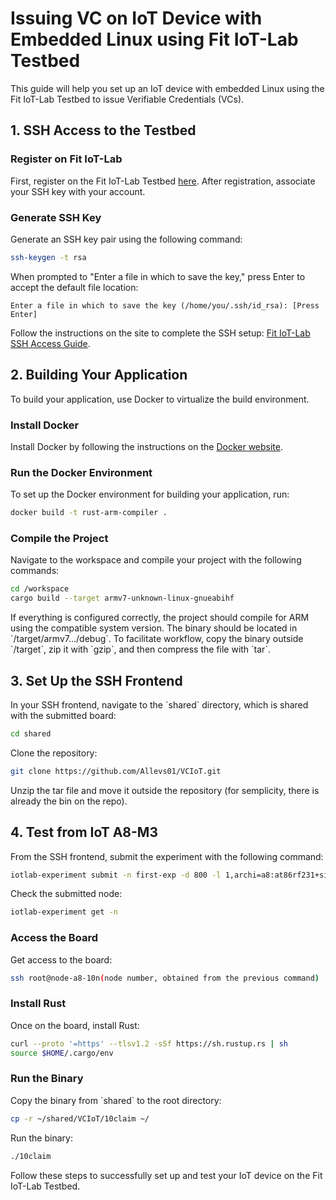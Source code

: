# Issuing VC on IoT Device with Embedded Linux using Fit IoT-Lab Testbed

This guide will help you set up an IoT device with embedded Linux using the Fit IoT-Lab Testbed to issue Verifiable Credentials (VCs).

## 1. SSH Access to the Testbed

### Register on Fit IoT-Lab
First, register on the Fit IoT-Lab Testbed [here](https://www.iot-lab.info/). After registration, associate your SSH key with your account.

### Generate SSH Key
Generate an SSH key pair using the following command:

```bash
ssh-keygen -t rsa
```

When prompted to "Enter a file in which to save the key," press Enter to accept the default file location:

```
Enter a file in which to save the key (/home/you/.ssh/id_rsa): [Press Enter]
```

Follow the instructions on the site to complete the SSH setup: [Fit IoT-Lab SSH Access Guide](https://www.iot-lab.info/docs/getting-started/ssh-access/).

## 2. Building Your Application

To build your application, use Docker to virtualize the build environment.

### Install Docker
Install Docker by following the instructions on the [Docker website](https://www.docker.com/).

### Run the Docker Environment
To set up the Docker environment for building your application, run:

```bash
docker build -t rust-arm-compiler .
```

### Compile the Project
Navigate to the workspace and compile your project with the following commands:

```bash
cd /workspace
cargo build --target armv7-unknown-linux-gnueabihf
```

If everything is configured correctly, the project should compile for ARM using the compatible system version. The binary should be located in \`/target/armv7.../debug\`. To facilitate workflow, copy the binary outside \`/target\`, zip it with \`gzip\`, and then compress the file with \`tar\`.

## 3. Set Up the SSH Frontend

In your SSH frontend, navigate to the \`shared\` directory, which is shared with the submitted board:

```bash
cd shared
```

Clone the repository:

```bash
git clone https://github.com/Allevs01/VCIoT.git
```

Unzip the tar file and move it outside the repository (for semplicity, there is already the bin on the repo).

## 4. Test from IoT A8-M3

From the SSH frontend, submit the experiment with the following command:

```bash
iotlab-experiment submit -n first-exp -d 800 -l 1,archi=a8:at86rf231+site=Grenoble
```

Check the submitted node:

```bash
iotlab-experiment get -n
```

### Access the Board
Get access to the board:

```bash
ssh root@node-a8-10n(node number, obtained from the previous command)
```

### Install Rust
Once on the board, install Rust:

```bash
curl --proto '=https' --tlsv1.2 -sSf https://sh.rustup.rs | sh
source $HOME/.cargo/env
```

### Run the Binary
Copy the binary from \`shared\` to the root directory:

```bash
cp -r ~/shared/VCIoT/10claim ~/
```

Run the binary:

```bash
./10claim
```

Follow these steps to successfully set up and test your IoT device on the Fit IoT-Lab Testbed.
